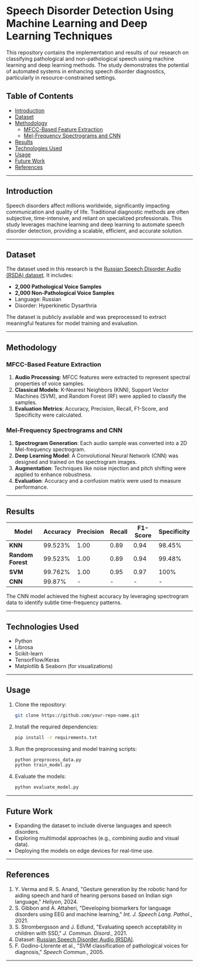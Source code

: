# Speech Disorder Detection Using Machine Learning and Deep Learning Techniques

This repository contains the implementation and results of our research on classifying pathological and non-pathological speech using machine learning and deep learning methods. The study demonstrates the potential of automated systems in enhancing speech disorder diagnostics, particularly in resource-constrained settings.

## Table of Contents
- [Introduction](#introduction)
- [Dataset](#dataset)
- [Methodology](#methodology)
  - [MFCC-Based Feature Extraction](#mfcc-based-feature-extraction)
  - [Mel-Frequency Spectrograms and CNN](#mel-frequency-spectrograms-and-cnn)
- [Results](#results)
- [Technologies Used](#technologies-used)
- [Usage](#usage)
- [Future Work](#future-work)
- [References](#references)

---

## Introduction

Speech disorders affect millions worldwide, significantly impacting communication and quality of life. Traditional diagnostic methods are often subjective, time-intensive, and reliant on specialized professionals. This study leverages machine learning and deep learning to automate speech disorder detection, providing a scalable, efficient, and accurate solution.

---

## Dataset

The dataset used in this research is the [Russian Speech Disorder Audio (RSDA) dataset](https://www.kaggle.com/datasets/mhantor/russian-voice-dataset). It includes:
- **2,000 Pathological Voice Samples**
- **2,000 Non-Pathological Voice Samples**
- Language: Russian
- Disorder: Hyperkinetic Dysarthria

The dataset is publicly available and was preprocessed to extract meaningful features for model training and evaluation.

---

## Methodology

### MFCC-Based Feature Extraction
1. **Audio Processing**: MFCC features were extracted to represent spectral properties of voice samples.
2. **Classical Models**: K-Nearest Neighbors (KNN), Support Vector Machines (SVM), and Random Forest (RF) were applied to classify the samples.
3. **Evaluation Metrics**: Accuracy, Precision, Recall, F1-Score, and Specificity were calculated.

### Mel-Frequency Spectrograms and CNN
1. **Spectrogram Generation**: Each audio sample was converted into a 2D Mel-frequency spectrogram.
2. **Deep Learning Model**: A Convolutional Neural Network (CNN) was designed and trained on the spectrogram images.
3. **Augmentation**: Techniques like noise injection and pitch shifting were applied to enhance robustness.
4. **Evaluation**: Accuracy and a confusion matrix were used to measure performance.

---

## Results

| Model                | Accuracy | Precision | Recall | F1-Score | Specificity |
|----------------------|----------|-----------|--------|----------|-------------|
| **KNN**             | 99.523%  | 1.00      | 0.89   | 0.94     | 98.45%      |
| **Random Forest**    | 99.523%  | 1.00      | 0.89   | 0.94     | 99.48%      |
| **SVM**              | 99.762%  | 1.00      | 0.95   | 0.97     | 100%        |
| **CNN**              | 99.87%   | -         | -      | -        | -           |

The CNN model achieved the highest accuracy by leveraging spectrogram data to identify subtle time-frequency patterns.

---

## Technologies Used
- Python
- Librosa
- Scikit-learn
- TensorFlow/Keras
- Matplotlib & Seaborn (for visualizations)

---

## Usage

1. Clone the repository:
   ```bash
   git clone https://github.com/your-repo-name.git
   ```
2. Install the required dependencies:
   ```bash
   pip install -r requirements.txt
   ```
3. Run the preprocessing and model training scripts:
   ```bash
   python preprocess_data.py
   python train_model.py
   ```
4. Evaluate the models:
   ```bash
   python evaluate_model.py
   ```

---

## Future Work

- Expanding the dataset to include diverse languages and speech disorders.
- Exploring multimodal approaches (e.g., combining audio and visual data).
- Deploying the models on edge devices for real-time use.

---

## References

1. Y. Verma and R. S. Anand, "Gesture generation by the robotic hand for aiding speech and hard of hearing persons based on Indian sign language," *Heliyon*, 2024.
2. S. Gibbon and A. Attaheri, "Developing biomarkers for language disorders using EEG and machine learning," *Int. J. Speech Lang. Pathol.*, 2021.
3. S. Strombergsson and J. Edlund, "Evaluating speech acceptability in children with SSD," *J. Commun. Disord.*, 2021.
4. Dataset: [Russian Speech Disorder Audio (RSDA)](https://www.kaggle.com/datasets/mhantor/russian-voice-dataset).
5. F. Godino-Llorente et al., "SVM classification of pathological voices for diagnosis," *Speech Commun.*, 2005.

---

